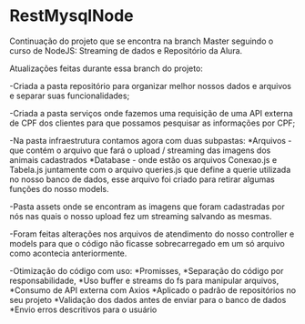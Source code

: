 # RestMysqlNode

Continuação do projeto que se encontra na branch Master seguindo o curso de NodeJS: Streaming de dados e Repositório da Alura.

Atualizações feitas durante essa branch do projeto:

-Criada a pasta repositório para organizar melhor nossos dados e arquivos e separar suas funcionalidades;

-Criada a pasta serviços onde fazemos uma requisição de uma API externa de CPF dos clientes para que possamos pesquisar as informações por CPF;

-Na pasta infraestrutura contamos agora com duas subpastas: 
    *Arquivos - que contém o arquivo que fará  o upload / streaming das imagens dos animais cadastrados
    *Database -  onde estão os arquivos Conexao.js e Tabela.js juntamente com o arquivo queries.js que define a querie utilizada no nosso banco de dados, esse arquivo foi criado para retirar algumas funções do nosso models.

-Pasta assets onde se encontram as imagens que foram cadastradas por nós nas quais o nosso upload fez um streaming salvando as mesmas.

-Foram feitas alterações nos arquivos de atendimento do  nosso controller e models para que o código não ficasse sobrecarregado em um só arquivo como acontecia anteriormente.

-Otimização do código com uso:
  *Promisses, 
  *Separação do código por responsabilidade,
  *Uso buffer e streams do fs para manipular arquivos,
  *Consumo de API externa com Axios
  *Aplicado o padrão de repositórios no seu projeto
  *Validação dos dados antes de enviar para o banco de dados
   *Envio erros descritivos para o  usuário
